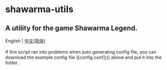 # shawarma-utils
A utility for the game Shawarma Legend.
--------------------------------------
English | [中文(简体)](https://github.com/XxdMkbMark/shawarma-utils/blob/main/README_ZH.md) </br>
</br>
If this script ran into problems when auto generating config file, you can download the example config file ([config.conf])() above and put it into the folder.
